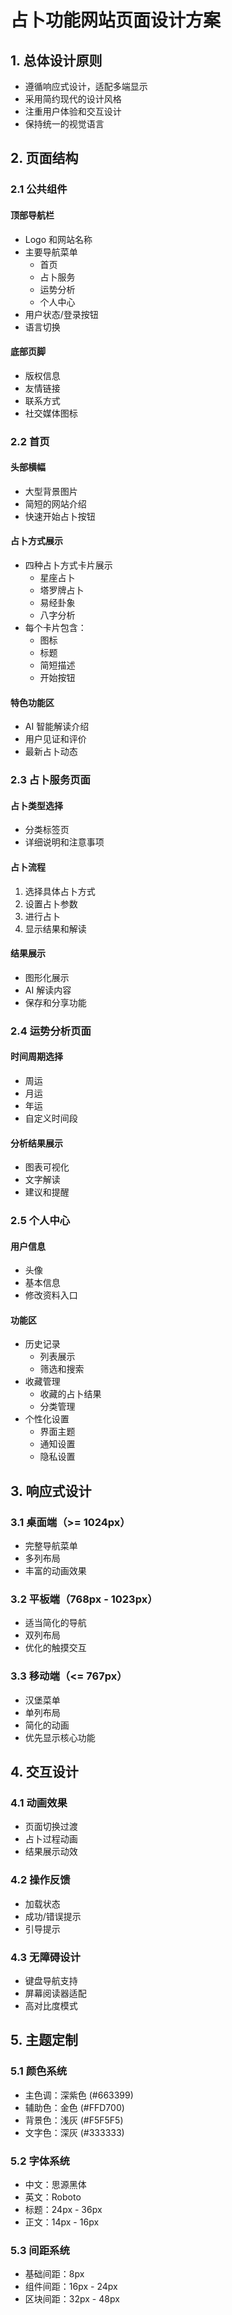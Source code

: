 # 占卜功能网站页面设计方案

## 1. 总体设计原则

- 遵循响应式设计，适配多端显示
- 采用简约现代的设计风格
- 注重用户体验和交互设计
- 保持统一的视觉语言

## 2. 页面结构

### 2.1 公共组件

#### 顶部导航栏
- Logo 和网站名称
- 主要导航菜单
  - 首页
  - 占卜服务
  - 运势分析
  - 个人中心
- 用户状态/登录按钮
- 语言切换

#### 底部页脚
- 版权信息
- 友情链接
- 联系方式
- 社交媒体图标

### 2.2 首页

#### 头部横幅
- 大型背景图片
- 简短的网站介绍
- 快速开始占卜按钮

#### 占卜方式展示
- 四种占卜方式卡片展示
  - 星座占卜
  - 塔罗牌占卜
  - 易经卦象
  - 八字分析
- 每个卡片包含：
  - 图标
  - 标题
  - 简短描述
  - 开始按钮

#### 特色功能区
- AI 智能解读介绍
- 用户见证和评价
- 最新占卜动态

### 2.3 占卜服务页面

#### 占卜类型选择
- 分类标签页
- 详细说明和注意事项

#### 占卜流程
1. 选择具体占卜方式
2. 设置占卜参数
3. 进行占卜
4. 显示结果和解读

#### 结果展示
- 图形化展示
- AI 解读内容
- 保存和分享功能

### 2.4 运势分析页面

#### 时间周期选择
- 周运
- 月运
- 年运
- 自定义时间段

#### 分析结果展示
- 图表可视化
- 文字解读
- 建议和提醒

### 2.5 个人中心

#### 用户信息
- 头像
- 基本信息
- 修改资料入口

#### 功能区
- 历史记录
  - 列表展示
  - 筛选和搜索
- 收藏管理
  - 收藏的占卜结果
  - 分类管理
- 个性化设置
  - 界面主题
  - 通知设置
  - 隐私设置

## 3. 响应式设计

### 3.1 桌面端（>= 1024px）
- 完整导航菜单
- 多列布局
- 丰富的动画效果

### 3.2 平板端（768px - 1023px）
- 适当简化的导航
- 双列布局
- 优化的触摸交互

### 3.3 移动端（<= 767px）
- 汉堡菜单
- 单列布局
- 简化的动画
- 优先显示核心功能

## 4. 交互设计

### 4.1 动画效果
- 页面切换过渡
- 占卜过程动画
- 结果展示动效

### 4.2 操作反馈
- 加载状态
- 成功/错误提示
- 引导提示

### 4.3 无障碍设计
- 键盘导航支持
- 屏幕阅读器适配
- 高对比度模式

## 5. 主题定制

### 5.1 颜色系统
- 主色调：深紫色 (#663399)
- 辅助色：金色 (#FFD700)
- 背景色：浅灰 (#F5F5F5)
- 文字色：深灰 (#333333)

### 5.2 字体系统
- 中文：思源黑体
- 英文：Roboto
- 标题：24px - 36px
- 正文：14px - 16px

### 5.3 间距系统
- 基础间距：8px
- 组件间距：16px - 24px
- 区块间距：32px - 48px